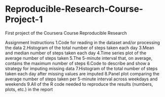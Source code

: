 # Reproducible-Research-Course-Project-1
First project of the Coursera Course Reproducible Research

Assignment Instructions 
1.Code for reading in the dataset and/or processing the data 
2.Histogram of the total number of steps taken each day 
3.Mean and median number of steps taken each day 
4.Time series plot of the average number of steps taken 
5.The 5-minute interval that, on average, contains the maximum number of steps 
6.Code to describe and show a strategy for imputing missing data 
7.Histogram of the total number of steps taken each day after missing values are imputed 
8.Panel plot comparing the average number of steps taken per 5-minute interval across weekdays and weekends 
9.All of the R code needed to reproduce the results (numbers, plots, etc.) in the report
